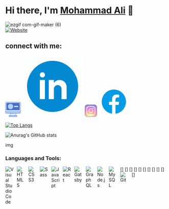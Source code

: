 # Hi there, I'm [Mohammad Ali][website] 👋 

![ezgif com-gif-maker (6)](https://user-images.githubusercontent.com/57377203/176015626-d8c3a490-9f7a-4a85-a8f0-4dc42692c2cf.gif)
<br  />
[![Website](https://img.shields.io/badge/MohammadAli-Front--End%20Developer-red?style=for-the-badge&logo=appveyor)](https://alidevep01.github.io/myPortfolio-/)

## connect with me:
[![website](./images/website.png)](https://alidevep01.github.io/myPortfolio-/)
[![linkedin](./images/linkedin.gif)](https://www.linkedin.com/in/mohammad-ali-front-end-developer/)
[![instagram](./images/instagram.png)](https://www.instagram.com/mohdali144/)
[![facebook](./images/facebook.png)](https://www.facebook.com/SILENTRULER/)






[![Top Langs](https://github-readme-stats.vercel.app/api/top-langs/?username=alidevep01&layout=compact)](https://github.com/alidevep01/github-readme-stats)

![Anurag's GitHub stats](https://github-readme-stats.vercel.app/api?username=alidevep01&show_icons=true&theme=dracula)

img
### Languages and Tools:

[<img align="left" alt="Visual Studio Code" width="26px" src="https://cdn.jsdelivr.net/gh/devicons/devicon/icons/vscode/vscode-original.svg" style="padding-right:10px;" />]
[<img align="left" alt="HTML5" width="26px" src="https://cdn.jsdelivr.net/gh/devicons/devicon/icons/html5/html5-original.svg" style="padding-right:10px;" />]
[<img align="left" alt="CSS3" width="26px" src="https://cdn.jsdelivr.net/gh/devicons/devicon/icons/css3/css3-original.svg" style="padding-right:10px;" />]
[<img align="left" alt="Sass" width="26px" src="https://cdn.jsdelivr.net/gh/devicons/devicon/icons/sass/sass-original.svg" style="padding-right:10px;" />]
[<img align="left" alt="JavaScript" width="26px" src="https://cdn.jsdelivr.net/gh/devicons/devicon/icons/javascript/javascript-original.svg" style="padding-right:10px;" />]
[<img align="left" alt="React" width="26px" src="https://cdn.jsdelivr.net/gh/devicons/devicon/icons/react/react-original.svg" style="padding-right:10px;" />]
[<img align="left" alt="Gatsby" width="26px" src="https://cdn.jsdelivr.net/gh/devicons/devicon/icons/gatsby/gatsby-original.svg" style="padding-right:10px;" />]
[<img align="left" alt="GraphQL" width="26px" src="https://cdn.jsdelivr.net/gh/devicons/devicon/icons/graphql/graphql-plain.svg" style="padding-right:10px;" />]
[<img align="left" alt="Node.js" width="26px" src="https://cdn.jsdelivr.net/gh/devicons/devicon/icons/nodejs/nodejs-original.svg" style="padding-right:10px;" />]
[<img align="left" alt="MySQL" width="26px" src="https://cdn.jsdelivr.net/gh/devicons/devicon/icons/mysql/mysql-original.svg" style="padding-right:10px;" />]
[<img align="left" alt="Git" width="26px" src="https://cdn.jsdelivr.net/gh/devicons/devicon/icons/git/git-original.svg" style="padding-right:10px;" />]

<br />
<br />

[website]: https://alidevep01.github.io/myPortfolio-/
[linkedin]: https://www.linkedin.com/in/mohammad-ali-front-end-developer/
[instagram]: https://www.instagram.com/mohdali144/
[facebook]: https://www.facebook.com/SILENTRULER/


